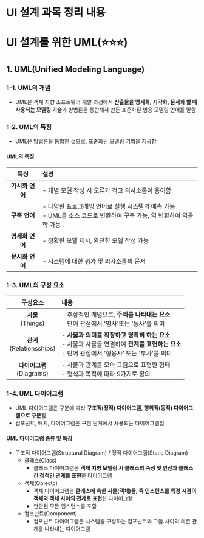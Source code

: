 # UI 설계 과목 정리 내용

# UI 설계를 위한 UML(:star::star::star:)

## 1. UML(Unified Modeling Language)

### 1-1. UML의 개념
- UML은 객체 지향 소프트웨어 개발 과정에서 <b>산출물을 명세화, 시각화, 문서화 할 때 사용되는 모델링 기술</b>과 방법론을 통합해서 만든 표준화된 범용 모델링 언어를 말함

### 1-2. UML의 특징
- UML은 방법론을 통합한 것으로, 표준화된 모델링 기법을 제공함

#### UML의 특징
|특징|설명|
|:---:|:---|
|<b>가시화 언어</b>|- 개념 모델 작성 시 오류가 적고 의사소통이 용이함|
|<b>구축 언어</b>|- 다양한 프로그래밍 언어로 실행 시스템의 예측 가능<br>- UML을 소스 코드로 변환하여 구축 가능, 역 변환하여 역공학 가능|
|<b>명세화 언어</b>|- 정확한 모델 제시, 완전한 모델 작성 가능|
|<b>문서화 언어</b>|- 시스템에 대한 평가 및 의사소통의 문서|

### 1-3. UML의 구성 요소
|구성요소|내용|
|:---:|:---|
|<b>사물</b><br>(Things)|- 추상적인 개념으로, <b>주제를 나타내는 요소</b><br>- 단어 관점에서 '명사'또는 '동사'를 의미|
|<b>관계</b><br>(Relationsships)|- <b>사물과 의미를 확장하고 명확히 하는 요소</b><br>- 사물과 사물을 연결하여 <b>관계를 표현하는 요소</b><br>- 단어 관점에서 '형용사' 또는 '부사'를 의미|
|<b>다이어그램</b><br>(Diagrams)|- 사물과 관계를 모아 그림으로 표현한 형태<br>- 형식과 목적에 따라 9가지로 정의|

### 1-4. UML 다이어그램
- UML 다이어그램은 구분에 따라 <b>구조적(정적) 다이어그램, 행위적(동적) 다이어그램으로 구분</b>됨
- 컴포넌트, 배치, 다이어그램은 구현 단계에서 사용되는 다이어그램임

#### UML 다이어그램 종류 및 특징

- 구조적 다이어그램(Structural Diagram) / 정적 다이어그램(Static Diagram)
  - 클래스(Class)
    - 클래스 다이어그램은 <b>객체 지향 모델링 시 클래스의 속성 및 연산과 클래스 간 정적인 관계를 표현</b>한 다이어그램
  - 객체(Objectc)
    - 객체 다이어그램은 <b>클래스에 속한 사물(객체)들, 즉 인스턴스를 특정 시점의 객체와 객체 사이의 관계로 표현</b>한 다이어그램
    - 연관된 모든 인스턴스를 포함
  - 컴포넌트(Component)
    - 컴포넌트 다이어그램은 시스템을 구성하는 컴포넌트와 그들 사이의 의존 관계를 나타내는 다이어그램

